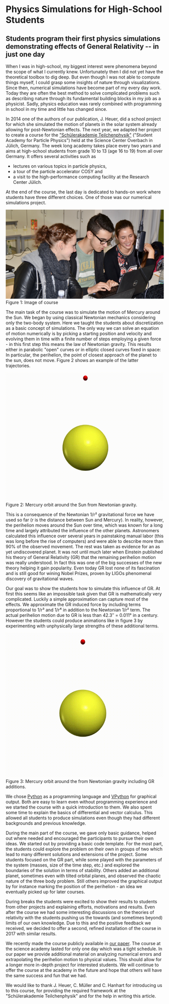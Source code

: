 # Physics Simulations for High-School Students

## Students program their first physics simulations demonstrating effects of General Relativity -- in just one day

When I was in high-school, my biggest interest were phenomena beyond the scope of what I currently knew.
Unfortunately then I did not yet have the theoretical toolbox to dig deep.
But even though I was not able to compute things myself, I could grasp some insights of nature through visualizations.
Since then, numerical simulations have become part of my every day work.
Today they are often the best method to solve complicated problems such as describing nature through its fundamental building blocks in my job as a physicist.
Sadly, physics education was rarely combined with programming in school in my time and little has changed since.

In 2014 one of the authors of our publication, J. Heuer, did a school project for which she simulated the motion of planets in the solar system already allowing for post-Newtonian effects.
The next year, we adapted her project to create a course for the ["Schülerakademie Teilchenphysik"](https://crc110.hiskp.uni-bonn.de/index.php?id=327) ("Student Academy for Particle Physics") held at the Science Center Overbach in Jülich, Germany.
The week long academy takes place every two years and aims at high-school students from grade 10 to 13 (age 16 to 19) from all over Germany.
It offers several activities such as
* lectures on various topics in particle physics,
* a tour of the particle accelerator COSY and
* a visit to the high-performance computing facility at the Research Center Jülich.

At the end of the course, the last day is dedicated to hands-on work where students have three different choices.
One of those was our numerical simulations project.

![Image of course](course.jpg)
Figure 1: Image of course


The main task of the course was to simulate the motion of Mercury around the Sun.
We began by using classical Newtonian mechanics considering only the two-body system.
Here we taught the students about discretization as a basic concept of simulations.
The only way we can solve an equation of motion numerically is by picking a starting position and velocity and evolving them in time with a finite number of steps employing a given force - in this first step this means the law of Newtonian gravity.
This results either in parabolic "open" curves or in elliptic closed curves fixed in space: In particular, the perihelion, the point of closest approach of the planet to the sun, does not move.
Figure 2 shows an example of the latter trajectories.

![Mercury orbit around the Sun from Newtonian gravity](orbit-wo-GR.gif)
Figure 2: Mercury orbit around the Sun from Newtonian gravity.

This is a consequence of the Newtonian 1/r² gravitational force we have used so far (r is the distance between Sun and Mercury).
In reality, however, the perihelion moves around the Sun over time, which was known for a long time and largely attributed the influence of the other planets.
Astronomers calculated this influence over several years in painstaking manual labor (this was long before the rise of computers) and were able to describe more than 90% of the observed movement.
The rest was taken as evidence for an as yet undiscovered planet.
It was not until much later when Einstein published his theory of General Relativity (GR) that the remaining perihelion motion was really understood.
In fact this was one of the big successes of the new theory helping it gain popularity.
Even today GR lost none of its fascination and is still good for wining Nobel Prizes, proven by LIGOs phenomenal discovery of gravitational waves.

Our goal was to show the students how to simulate this influence of GR.
At first this seems like an impossible task given that GR is mathematically very complicated.
Luckily a simple approximation can capture most of the effects.
We approximate the GR induced force by including terms proportional to 1/r³ and 1/r⁴ in addition to the Newtonian 1/r² term.
The actual perihelion motion due to GR is less than 42.3″ = 0.011° in a century.
However the students could produce animations like in figure 3 by experimenting with unphysically large strengths of these additional terms.


![Mercury orbit around the from Newtonian gravity including GR additions](orbit-w-GR.gif)
Figure 3: Mercury orbit around the from Newtonian gravity including GR additions.


We chose [Python](https://www.python.org/) as a programming language and [VPython](http://vpython.org/) for graphical output.
Both are easy to learn even without programming experience and we started the course with a quick introduction to them.
We also spent some time to explain the basics of differential and vector calculus.
This allowed all students to produce simulations even though they had different backgrounds and previous knowledge.

During the main part of the course, we gave only basic guidance, helped out where needed and encouraged the participants to pursue their own ideas.
We started out by providing a basic code template. 
For the most part, the students could explore the problem on their own in groups of two which lead to many different solutions and extensions of the project.
Some students focused on the GR part, while some played with the parameters of the system (masses, size of the time step, etc.) and explored the boundaries of the solution in terms of stability.
Others added an additional planet, sometimes even with tilted orbital planes, and observed the chaotic nature of the three body problem.
Still others improved the graphical output by for instance marking the position of the perihelion - an idea we eventually picked up for later courses.

During breaks the students were excited to show their results to students from other projects and explaining efforts, motivations and results.
Even after the course we had some interesting discussions on the theories of relativity with the students pushing us the  towards (and sometimes beyond) limits of our own knowledge.
Due to this and the positive feedback we received, we decided to offer a second, refined installation of the course in 2017 with similar results.

We recently made the course publicly available in [our paper](https://arxiv.org/abs/1803.01678).
The course at the science academy lasted for only one day which was a tight schedule.
In our paper we provide additional material on analyzing numerical errors and extrapolating the perihelion motion to physical values.
This should allow for a longer more in-depth project for interested students.
We will continue to offer the course at the academy in the future and hope that others will have the same success and fun that we had.

We would like to thank J. Heuer, C. Müller and C. Hanhart for introducing us to this course, for providing the required framework at the "Schülerakademie Teilchenphysik" and for the help in writing this article.